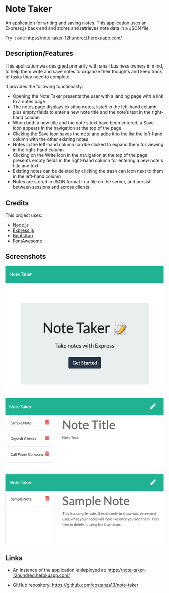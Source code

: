# Note Taker

An application for writing and saving notes. This application uses an Express.js back end and stores and retrieves note data in a JSON file.

Try it out: https://note-taker-12hundred.herokuapp.com/

## Description/Features

This application was designed primarily with small business owners in mind, to help them write and save notes to organize their thoughts and keep track of tasks they need to complete.

It provides the following functionality:

* Opening the Note Taker presents the user with a landing page with a link to a notes page
* The notes page displays existing notes, listed in the left-hand column, plus empty fields to enter a new note title and the note’s text in the right-hand column
* When both a new title and the note’s text have been entered, a Save icon appears in the navigation at the top of the page
* Clicking the Save icon saves the note and adds it to the list the left-hand column with the other existing notes
* Notes in the left-hand column can be clicked to expand them for viewing in the right-hand column
* Clicking on the Write icon in the navigation at the top of the page presents empty fields in the right-hand column for entering a new note's title and text
* Existing notes can be deleted by clicking the trash can icon next to them in the left-hand column
* Notes are stored in JSON format in a file on the server, and persist between sessions and across clients.

## Credits

This project uses:
- [Node.js](https://nodejs.org/)
- [Express.js](https://expressjs.com/)
- [Bootstrap](https://getbootstrap.com/)
- [FontAwesome](https://fontawesome.com/)

## Screenshots

![Landing Page](./public/assets/images/landing-page.png)

![Existing notes are listed in the left-hand column with empty fields on the right-hand side for the new note’s title and text.](./public/assets/images/new-note.png)

![Note titled “Sample Note” reads, “This is a sample note. It exists only to show you, esteemed user, what your notes will look like once you add them.  Feel free to delete it using the trash icon.](./public/assets/images/view-note.png)



## Links

* An instance of the application is deployed at: https://note-taker-12hundred.herokuapp.com/

* GitHub repository: https://github.com/costanza13/note-taker
